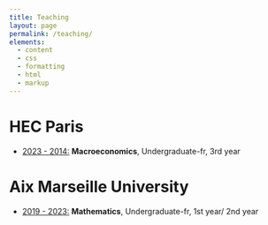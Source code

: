 ```yaml
---
title: Teaching
layout: page
permalink: /teaching/
elements:
  - content
  - css
  - formatting
  - html
  - markup  
---
```

# HEC Paris 
* <ins>2023 - 2014:</ins> **Macroeconomics**, Undergraduate-fr, 3rd year


# Aix Marseille University
* <ins>2019 - 2023:</ins> **Mathematics**, Undergraduate-fr, 1st year/ 2nd year
